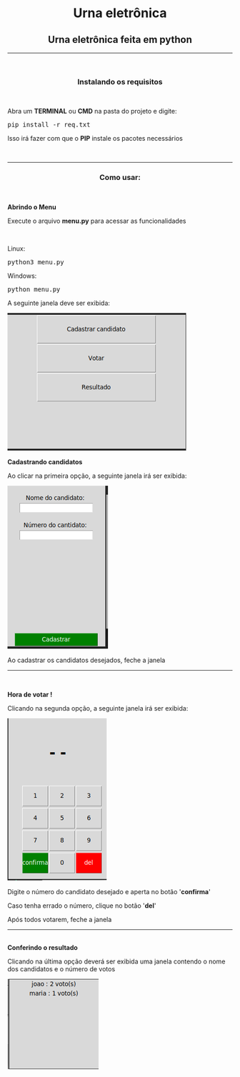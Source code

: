 <h1 align="center">Urna eletrônica</h1>
<h2 align="center">Urna eletrônica feita em python</h2>

<hr>

<br>

<h3 align="center">Instalando os requisitos</h3>

<br>

<p>Abra um <b>TERMINAL</b> ou <b>CMD</b> na pasta do projeto e digite: </p>

<pre>pip install -r req.txt</pre>

<p>Isso irá fazer com que o <b>PIP</b> instale os pacotes necessários</p>

<br>

<hr>

<h3 align="center">Como usar: </h3>

<br>


<strong>Abrindo o Menu</strong>
<p>Execute o arquivo <b>menu.py</b> para acessar as funcionalidades</p>

<br>

<p>Linux: </p>
<pre>python3 menu.py</pre>

<p>Windows: </p>
<pre>python menu.py</pre>

<en>A seguinte janela deve ser exibida: </en>

<img src="arq/menu.png">

<br>

<strong>Cadastrando candidatos</strong>

<p>Ao clicar na primeira opção, a seguinte janela irá ser exibida: </p>
<img src="arq/cadastro.png">

<br>

<p>Ao cadastrar os candidatos desejados, feche a janela</p>

<hr>

<br>

<strong>Hora de votar !</strong>

<p>Clicando na segunda opção, a seguinte janela irá ser exibida:</p>
<img src="arq/urna.png">
<p>Digite o número do candidato desejado e aperta no botão '<b>confirma</b>'</p>
<p>Caso tenha errado o número, clique no botão '<b>del</b>'</p>

<p>Após todos votarem, feche a janela</p>
<hr>
<br>
<strong>Conferindo o resultado</strong>
<p>Clicando na última opção deverá ser exibida uma janela contendo o nome dos candidatos e o número de votos</p>
<img src="arq/resultado.png">